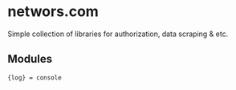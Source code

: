 # networs.com
Simple collection of libraries for authorization, data scraping & etc.

## Modules

    {log} = console

